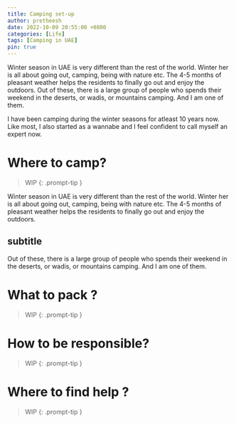 ```yaml
---
title: Camping set-up
author: pretheesh
date: 2022-10-09 20:55:00 +0800
categories: [Life]
tags: [Camping in UAE]
pin: true
---
```


Winter season in UAE is very different than the rest of the world. Winter her is all about going out, camping, being with nature etc. The 4-5 months of pleasant weather helps the residents to finally go out and enjoy the outdoors. Out of these, there is a large group of people who spends their weekend in the deserts, or wadis, or mountains camping. And I am one of them.

I have been camping during the winter seasons for atleast 10 years now. Like most, I also started as a wannabe and I feel confident to call myself an expert now.

# Where to camp?

> WIP
{: .prompt-tip }

Winter season in UAE is very different than the rest of the world. Winter her is all about going out, camping, being with nature etc. The 4-5 months of pleasant weather helps the residents to finally go out and enjoy the outdoors.

## subtitle

Out of these, there is a large group of people who spends their weekend in the deserts, or wadis, or mountains camping. And I am one of them.

# What to pack ?

> WIP
{: .prompt-tip }

# How to be responsible?

> WIP
{: .prompt-tip }

# Where to find help ?

> WIP
{: .prompt-tip } 
